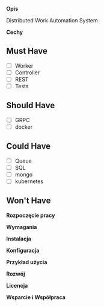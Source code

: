 **Opis**

Distributed Work Automation System

**Cechy**

## Must Have

- [ ] Worker
- [ ] Controller
- [ ] REST
- [ ] Tests

## Should Have

- [ ] GRPC
- [ ] docker

## Could Have

- [ ] Queue
- [ ] SQL
- [ ] mongo
- [ ] kubernetes

## Won't Have

**Rozpoczęcie pracy**

**Wymagania**

**Instalacja**

**Konfiguracja**

**Przykład użycia**

**Rozwój**

**Licencja**

**Wsparcie i Współpraca**


